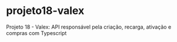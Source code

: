 # projeto18-valex
Projeto 18 - Valex: API responsável pela criação, recarga, ativação e compras com Typescript
